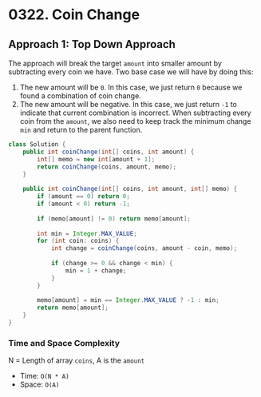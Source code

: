 # 0322. Coin Change

## Approach 1: Top Down Approach
The approach will break the target `amount` into smaller amount by subtracting every coin we have. Two base case we will have by doing this:
1. The new amount will be `0`. In this case, we just return `0` because we found a combination of coin change.
2. The new amount will be negative. In this case, we just return `-1` to indicate that current combination is incorrect.
When subtracting every coin from the `amount`, we also need to keep track the minimum change `min` and return to the parent function.

```Java
class Solution {
    public int coinChange(int[] coins, int amount) {
        int[] memo = new int[amount + 1];
        return coinChange(coins, amount, memo);
    }
    
    public int coinChange(int[] coins, int amount, int[] memo) {
        if (amount == 0) return 0;
        if (amount < 0) return -1;
        
        if (memo[amount] != 0) return memo[amount];
        
        int min = Integer.MAX_VALUE;
        for (int coin: coins) {
            int change = coinChange(coins, amount - coin, memo);
            
            if (change >= 0 && change < min) {
                min = 1 + change;
            }
        }
        
        memo[amount] = min == Integer.MAX_VALUE ? -1 : min;
        return memo[amount];
    }
}
```

### Time and Space Complexity

N = Length of array `coins`, A is the `amount`
- Time: `O(N * A)`
- Space: `O(A)`
